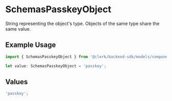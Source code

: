 # SchemasPasskeyObject

String representing the object's type. Objects of the same type share the same value.

## Example Usage

```typescript
import { SchemasPasskeyObject } from '@clerk/backend-sdk/models/components';

let value: SchemasPasskeyObject = 'passkey';
```

## Values

```typescript
'passkey';
```

